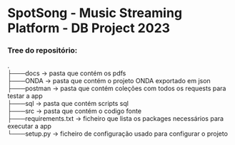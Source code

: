 # SpotSong - Music Streaming Platform - DB Project 2023

### Tree do repositório:
.<br/>
├───docs -> pasta que contém os pdfs<br/>
├───ONDA -> pasta que contém o projeto ONDA exportado em json<br/>
├───postman -> pasta que contém coleções com todos os requests para testar a app<br/>
├───sql -> pasta que contém scripts sql<br/>
├───src -> pasta que contém o codigo fonte<br/>
├───requirements.txt -> ficheiro que lista os packages necessários para executar a app<br/>
└───setup.py -> ficheiro de configuração usado para configurar o projeto<br/>
